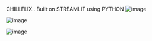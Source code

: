 CHILLFLIX..
Built on STREAMLIT using PYTHON
![image](https://user-images.githubusercontent.com/86558899/211047901-ebbe2614-49c5-47f3-a167-3c1f4e5b3d9c.png)

![image](https://user-images.githubusercontent.com/86558899/211048040-2c23ea57-4d5b-4de3-90e1-6fe776e80dd4.png)

![image](https://user-images.githubusercontent.com/86558899/211048114-d691004e-c389-46aa-bc12-1c18e8f694e3.png)
